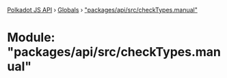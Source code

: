 [Polkadot JS API](../README.md) › [Globals](../globals.md) › ["packages/api/src/checkTypes.manual"](_packages_api_src_checktypes_manual_.md)

# Module: "packages/api/src/checkTypes.manual"


